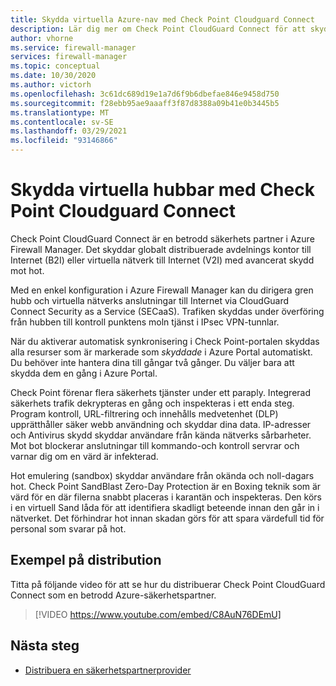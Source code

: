 ```yaml
---
title: Skydda virtuella Azure-nav med Check Point Cloudguard Connect
description: Lär dig mer om Check Point CloudGuard Connect för att skydda virtuella Azure-nav
author: vhorne
ms.service: firewall-manager
services: firewall-manager
ms.topic: conceptual
ms.date: 10/30/2020
ms.author: victorh
ms.openlocfilehash: 3c61dc689d19e1a7d6f9b6dbefae846e9458d750
ms.sourcegitcommit: f28ebb95ae9aaaff3f87d8388a09b41e0b3445b5
ms.translationtype: MT
ms.contentlocale: sv-SE
ms.lasthandoff: 03/29/2021
ms.locfileid: "93146866"
---
```

# <a name="secure-virtual-hubs-using-check-point-cloudguard-connect"></a>Skydda virtuella hubbar med Check Point Cloudguard Connect

Check Point CloudGuard Connect är en betrodd säkerhets partner i Azure Firewall Manager. Det skyddar globalt distribuerade avdelnings kontor till Internet (B2I) eller virtuella nätverk till Internet (V2I) med avancerat skydd mot hot. 

Med en enkel konfiguration i Azure Firewall Manager kan du dirigera gren hubb och virtuella nätverks anslutningar till Internet via CloudGuard Connect Security as a Service (SECaaS). Trafiken skyddas under överföring från hubben till kontroll punktens moln tjänst i IPsec VPN-tunnlar.

När du aktiverar automatisk synkronisering i Check Point-portalen skyddas alla resurser som är markerade som *skyddade* i Azure Portal automatiskt. Du behöver inte hantera dina till gångar två gånger. Du väljer bara att skydda dem en gång i Azure Portal.

Check Point förenar flera säkerhets tjänster under ett paraply. Integrerad säkerhets trafik dekrypteras en gång och inspekteras i ett enda steg. Program kontroll, URL-filtrering och innehålls medvetenhet (DLP) upprätthåller säker webb användning och skyddar dina data. IP-adresser och Antivirus skydd skyddar användare från kända nätverks sårbarheter. Mot bot blockerar anslutningar till kommando-och kontroll servrar och varnar dig om en värd är infekterad.

Hot emulering (sandbox) skyddar användare från okända och noll-dagars hot. Check Point SandBlast Zero-Day Protection är en Boxing teknik som är värd för en där filerna snabbt placeras i karantän och inspekteras. Den körs i en virtuell Sand låda för att identifiera skadligt beteende innan den går in i nätverket. Det förhindrar hot innan skadan görs för att spara värdefull tid för personal som svarar på hot. 

## <a name="deployment-example"></a>Exempel på distribution

Titta på följande video för att se hur du distribuerar Check Point CloudGuard Connect som en betrodd Azure-säkerhetspartner.

> [!VIDEO https://www.youtube.com/embed/C8AuN76DEmU]

## <a name="next-steps"></a>Nästa steg

- [Distribuera en säkerhetspartnerprovider](deploy-trusted-security-partner.md)